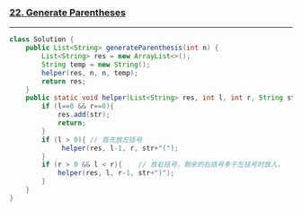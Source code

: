 ### [22. Generate Parentheses](https://leetcode.com/problems/generate-parentheses/)
-----

```java
class Solution {
    public List<String> generateParenthesis(int n) {
        List<String> res = new ArrayList<>();
        String temp = new String();
        helper(res, n, n, temp);
        return res;
    }
    public static void helper(List<String> res, int l, int r, String str){
        if (l==0 && r==0){
            res.add(str);
            return;
        }
        if (l > 0){ // 首先放左括号
             helper(res, l-1, r, str+"(");
        }
        if (r > 0 && l < r){    // 放右括号，剩余的右括号多于左括号时放入。
            helper(res, l, r-1, str+")");
        }
    }
}
```